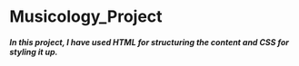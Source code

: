 # Musicology_Project
 
<h5>In this project, I have used HTML for structuring the content and CSS for styling it up. </h5>
